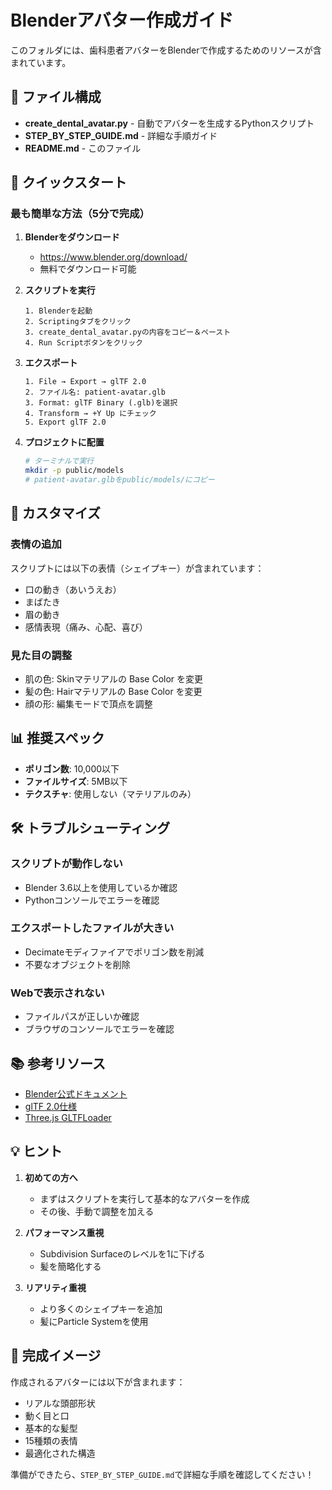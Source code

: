 # Blenderアバター作成ガイド

このフォルダには、歯科患者アバターをBlenderで作成するためのリソースが含まれています。

## 📁 ファイル構成

- **create_dental_avatar.py** - 自動でアバターを生成するPythonスクリプト
- **STEP_BY_STEP_GUIDE.md** - 詳細な手順ガイド
- **README.md** - このファイル

## 🚀 クイックスタート

### 最も簡単な方法（5分で完成）

1. **Blenderをダウンロード**
   - https://www.blender.org/download/
   - 無料でダウンロード可能

2. **スクリプトを実行**
   ```
   1. Blenderを起動
   2. Scriptingタブをクリック
   3. create_dental_avatar.pyの内容をコピー＆ペースト
   4. Run Scriptボタンをクリック
   ```

3. **エクスポート**
   ```
   1. File → Export → glTF 2.0
   2. ファイル名: patient-avatar.glb
   3. Format: glTF Binary (.glb)を選択
   4. Transform → +Y Up にチェック
   5. Export glTF 2.0
   ```

4. **プロジェクトに配置**
   ```bash
   # ターミナルで実行
   mkdir -p public/models
   # patient-avatar.glbをpublic/models/にコピー
   ```

## 🎨 カスタマイズ

### 表情の追加
スクリプトには以下の表情（シェイプキー）が含まれています：
- 口の動き（あいうえお）
- まばたき
- 眉の動き
- 感情表現（痛み、心配、喜び）

### 見た目の調整
- 肌の色: Skinマテリアルの Base Color を変更
- 髪の色: Hairマテリアルの Base Color を変更
- 顔の形: 編集モードで頂点を調整

## 📊 推奨スペック

- **ポリゴン数**: 10,000以下
- **ファイルサイズ**: 5MB以下
- **テクスチャ**: 使用しない（マテリアルのみ）

## 🛠️ トラブルシューティング

### スクリプトが動作しない
- Blender 3.6以上を使用しているか確認
- Pythonコンソールでエラーを確認

### エクスポートしたファイルが大きい
- Decimateモディファイアでポリゴン数を削減
- 不要なオブジェクトを削除

### Webで表示されない
- ファイルパスが正しいか確認
- ブラウザのコンソールでエラーを確認

## 📚 参考リソース

- [Blender公式ドキュメント](https://docs.blender.org/)
- [glTF 2.0仕様](https://www.khronos.org/gltf/)
- [Three.js GLTFLoader](https://threejs.org/docs/#examples/en/loaders/GLTFLoader)

## 💡 ヒント

1. **初めての方へ**
   - まずはスクリプトを実行して基本的なアバターを作成
   - その後、手動で調整を加える

2. **パフォーマンス重視**
   - Subdivision Surfaceのレベルを1に下げる
   - 髪を簡略化する

3. **リアリティ重視**
   - より多くのシェイプキーを追加
   - 髪にParticle Systemを使用

## 🎯 完成イメージ

作成されるアバターには以下が含まれます：
- リアルな頭部形状
- 動く目と口
- 基本的な髪型
- 15種類の表情
- 最適化された構造

準備ができたら、`STEP_BY_STEP_GUIDE.md`で詳細な手順を確認してください！